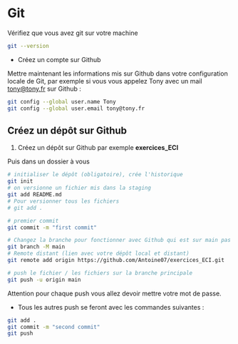 # Git 

Vérifiez que vous avez git sur votre machine

```bash
git --version
```

- Créez un compte sur Github

Mettre maintenant les informations mis sur Github dans votre configuration locale de Git, par exemple si vous vous appelez Tony avec un mail tony@tony.fr sur Github :

```bash
git config --global user.name Tony 
git config --global user.email tony@tony.fr
```

## Créez un dépôt sur Github 


1. Créez un dépôt sur Github par exemple **exercices_ECI**

Puis dans un dossier à vous 

```bash
# initialiser le dépôt (obligatoire), crée l'historique
git init
# on versionne un fichier mis dans la staging 
git add README.md
# Pour versionner tous les fichiers
# git add .

# premier commit
git commit -m "first commit"

# Changez la branche pour fonctionner avec Github qui est sur main pas master
git branch -M main
# Remote distant (lien avec votre dépôt local et distant)
git remote add origin https://github.com/Antoine07/exercices_ECI.git

# push le fichier / les fichiers sur la branche principale
git push -u origin main

```

Attention pour chaque push vous allez devoir mettre votre mot de passe.


- Tous les autres push se feront avec les commandes suivantes :

```bash
git add .
git commit -m "second commit"
git push
```